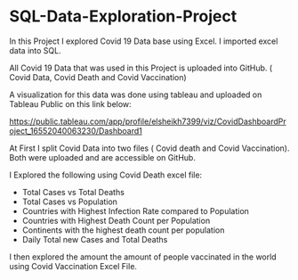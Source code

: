 # SQL-Data-Exploration-Project
In this Project I explored Covid 19 Data base using Excel. I imported excel data into SQL. 

All Covid 19 Data that was used in this Project is uploaded into GitHub. ( Covid Data, Covid Death and Covid Vaccination)

A visualization for this data was done using tableau and uploaded on Tableau Public on this link below:

https://public.tableau.com/app/profile/elsheikh7399/viz/CovidDashboardProject_16552040063230/Dashboard1

At First I split Covid Data into two files ( Covid death and Covid Vaccination). Both were uploaded and are accessible on GitHub. 


I Explored the following using Covid Death excel file:

- Total Cases vs Total Deaths
- Total Cases vs Population
- Countries with Highest Infection Rate compared to Population
- Countries with Highest Death Count per Population
- Continents with the highest death count per population
- Daily Total new Cases and Total Deaths

I then explored the amount the amount of people vaccinated in the world using Covid Vaccination Excel File.
